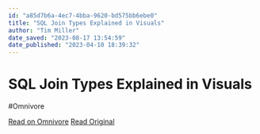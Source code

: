 ```yaml
---
id: "a85d7b6a-4ec7-4bba-9620-bd575bb6ebe0"
title: "SQL Join Types Explained in Visuals"
author: "Tim Miller"
date_saved: "2023-08-17 13:54:59"
date_published: "2023-04-10 18:39:32"
---
```


# SQL Join Types Explained in Visuals
#Omnivore

[Read on Omnivore](https://omnivore.app/me/sql-join-types-explained-in-visuals-18a03903edf)
[Read Original](https://dataschool.com/how-to-teach-people-sql/sql-join-types-explained-visually)

